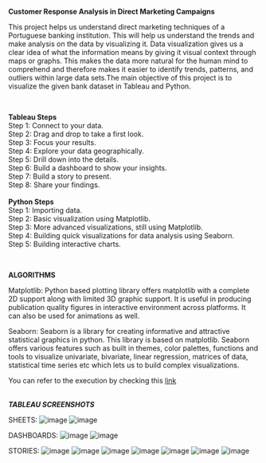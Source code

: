 **Customer Response Analysis in Direct Marketing Campaigns**

This project helps us understand direct marketing techniques of a Portuguese banking institution. This  will help us understand the trends and make analysis on the data by visualizing it. Data visualization  gives us a clear idea of what the information means by giving it visual context through maps or  graphs. This makes the data more natural for the human mind to comprehend and therefore makes it  easier to identify trends, patterns, and outliers within large data sets.The main objective of this project is to visualize the given bank dataset in Tableau and Python.

<br>

**Tableau Steps**<br>
Step 1: Connect to your data.<br>
Step 2: Drag and drop to take a first look.  <br>
Step 3: Focus your results.<br>
Step 4: Explore your data geographically. <br>
Step 5: Drill down into the details.<br>
Step 6: Build a dashboard to show your insights.  <br>
Step 7: Build a story to present.<br>
Step 8: Share your findings.<br>
<br>
**Python Steps**<br>
Step 1: Importing data.<br>
Step 2: Basic visualization using Matplotlib.<br>
Step 3: More advanced visualizations, still using Matplotlib.<br>
Step 4: Building quick visualizations for data analysis using Seaborn.  <br>
Step 5: Building interactive charts.<br>

<br>

**ALGORITHMS**

Matplotlib: Python based plotting library offers matplotlib with a complete 2D support along with  limited 3D graphic support. It is useful in producing publication quality figures in interactive  environment  across  platforms.  It  can  also  be     used  for     animations  as  well.

Seaborn: Seaborn is a library for creating informative and attractive statistical graphics in python.  This library is based on matplotlib. Seaborn offers various features such as built in themes, color  palettes, functions and tools to visualize univariate, bivariate, linear regression, matrices of data,  statistical  time     series   etc   which   lets     us   to     build     complex   visualizations.

You can refer to the execution by checking this [link](https://colab.research.google.com/drive/1Q6MzuCmg7bv3n3YXMRqiCOoXPTxipYo-)
<br><br>

***TABLEAU SCREENSHOTS***

SHEETS:
![image](https://github.com/user-attachments/assets/736f3cbe-7019-477e-9486-786d8b74ee12)
![image](https://github.com/user-attachments/assets/7638c2a6-3f7b-4d9d-b70a-afbbd38f578d)

DASHBOARDS:
![image](https://github.com/user-attachments/assets/9f79c1a1-95e0-44d0-8698-8765bec208ad)
![image](https://github.com/user-attachments/assets/8665c29c-acf4-436c-81cd-b3e7a615ccf4)

STORIES:
![image](https://github.com/user-attachments/assets/2b1a5b5f-c13c-4cf2-a6e2-9a09b80ce174)
![image](https://github.com/user-attachments/assets/f3fd9b2a-ba94-4b4d-bb4d-890c76e173fe)
![image](https://github.com/user-attachments/assets/5b274e2c-3afa-4c2d-8be8-8c8c1585bcd2)
![image](https://github.com/user-attachments/assets/15b2f6f6-248c-41bc-8528-e2910f68c791)
![image](https://github.com/user-attachments/assets/68c793b4-ee98-44d0-ab7f-3f778e51a891)
![image](https://github.com/user-attachments/assets/4e794901-207d-41d0-8ee0-0fa8eba71a16)
![image](https://github.com/user-attachments/assets/1a13002e-615a-4e37-8d05-663501c0fae4)
